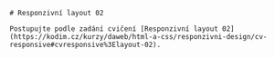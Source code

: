 
    # Responzivní layout 02

    Postupujte podle zadání cvičení [Responzivní layout 02](https://kodim.cz/kurzy/daweb/html-a-css/responzivni-design/cv-responsive#cvresponsive%3Elayout-02).
    